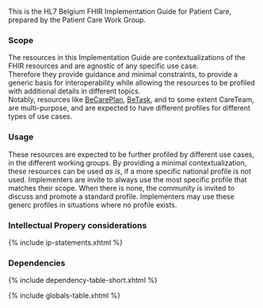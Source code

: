 This is the HL7 Belgium FHIR Implementation Guide for Patient Care, prepared by the Patient Care Work Group.

### Scope 
The resources in this Implementation Guide are contextualizations of the FHIR resources and are agnostic of any specific use case.  
Therefore they provide guidance and minimal constraints, to provide a generic basis for interoperability while allowing the resources to be profiled with additional details in different topics.    
Notably, resources like [BeCarePlan](StructureDefinition-be-care-plan.html), [BeTask](StructureDefinition-be-task.html), and to some extent CareTeam, are multi-purpose, and are expected to have different profiles for different types of use cases.

### Usage
These resources are expected to be further profiled by different use cases, in the different working groups.
By providing a minimal contextualization, these resources can be used *as is*, if a more specific national profile is not used. Implementers are invite to always use the most specific profile that matches their scope. When there is none, the community is invited to discuss and promote a standard profile. Implementers may use these generc profiles in situations where no profile exists.


### Intellectual Propery considerations
{% include ip-statements.xhtml %}

### Dependencies

{% include dependency-table-short.xhtml %}

{% include globals-table.xhtml %}
